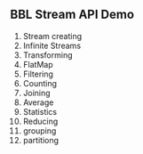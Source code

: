 ## BBL Stream API Demo
1. Stream creating
2. Infinite Streams
3. Transforming
4. FlatMap
5. Filtering
6. Counting
7. Joining
8. Average
9. Statistics
10. Reducing
11. grouping
12. partitiong


